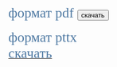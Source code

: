 <html>
<head>
<link href='https://fonts.googleapis.com/css?family=Comfortaa' rel='stylesheet'>
<link href='https://fonts.googleapis.com/css?family=Montserrat' rel='stylesheet'>
<link href='https://fonts.googleapis.com/css?family=Cormorant' rel='stylesheet'>
<link href='https://fonts.googleapis.com/css?family=Nunito' rel='stylesheet'>

</head>

<span style="font-family: 'Montserrat'; font-size: 200%; color: #507AA3;">
формат pdf </span>
<a href="./1-allergy-slides.pdf" download>
<button class="btn"><i class="fa fa-download"></i> скачать</button></a> <br/>

 <br/>

 <span style="font-family: 'Montserrat'; font-size: 200%; color: #507AA3;">
формат pttx </span>
<a href="./1-allergy-slides.pttx" download>
<span style="font-family: 'Montserrat'; font-size: 200%; color: #507AA3;"><br/>
cкачать<br/>


 <br/><html> 

